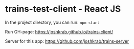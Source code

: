 # trains-test-client - React JS
In the project directory, you can run: `npm start`

Run GH-page: https://joshkrab.github.io/trains-client/
 
Server for this app:
https://github.com/joshkrab/trains-server


